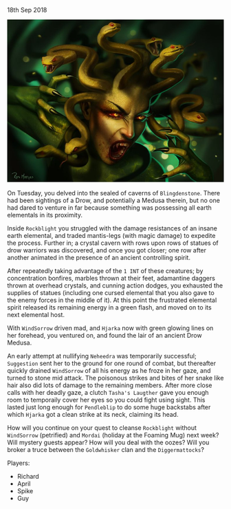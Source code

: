 18th Sep 2018

![](13-rockblight-medusa.png)

On Tuesday, you delved into the sealed of caverns of `Blingdenstone`. There had been sightings of a Drow, and potentially a Medusa therein, but no one had dared to venture in far because something was possessing all earth elementals in its proximity.

Inside `Rockblight` you struggled with the damage resistances of an insane earth elemental, and traded mantis-legs (with magic damage) to expedite the process. Further in; a crystal cavern with rows upon rows of statues of drow warriors was discovered, and once you got closer; one row after another animated in the presence of an ancient controlling spirit.

After repeatedly taking advantage of the `1 INT` of these creatures; by concentration bonfires, marbles thrown at their feet, adamantine daggers thrown at overhead crystals, and cunning action dodges, you exhausted the supplies of statues (including one cursed elemental that you also gave to the enemy forces in the middle of it). At this point the frustrated elemental spirit released its remaining energy in a green flash, and moved on to its next elemental host.

With `WindSorrow` driven mad, and `Hjarka` now with green glowing lines on her forehead, you ventured on, and found the lair of an ancient Drow Medusa.

An early attempt at nullifying `Neheedra` was temporarily successful; `Suggestion` sent her to the ground for one round of combat, but thereafter quickly drained `WindSorrow` of all his energy as he froze in her gaze, and turned to stone mid attack. The poisonous strikes and bites of her snake like hair also did lots of damage to the remaining members. After more close calls with her deadly gaze, a clutch `Tasha's Laugther` gave you enough room to temporaily cover her eyes so you could fight using sight. This lasted just long enough for `Pendleblip` to do some huge backstabs after which `Hjarka` got a clean strike at its neck, claiming its head.

How will you continue on your quest to cleanse `Rockblight` without `WindSorrow` (petrified) and `Mordai` (holiday at the Foaming Mug) next week? Will mystery guests appear? How will you deal with the oozes? Will you broker a truce between the `Goldwhisker` clan and the `Diggermattocks`?

Players:
- Richard
- April
- Spike
- Guy
